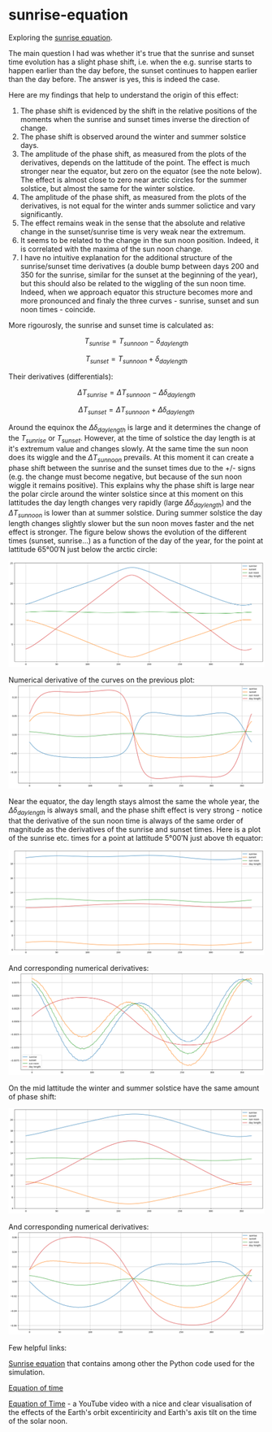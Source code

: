 # sunrise-equation
Exploring the [sunrise equation](https://en.wikipedia.org/wiki/Sunrise_equation).

The main question I had was whether it's true that the sunrise and sunset time evolution has a 
slight phase shift, i.e. when the e.g. sunrise starts to happen earlier than the day before, the 
sunset continues to happen earlier than the day before. The answer is yes, this is indeed the 
case.

Here are my findings that help to understand the origin of this effect:
1. The phase shift is evidenced by the shift in the relative positions of the moments when the 
sunrise and sunset times inverse the direction of change.
1. The phase shift is observed around the winter and summer solstice days.
1. The amplitude of the phase shift, as measured from the plots of the derivatives, depends on 
the lattitude of the point. The effect is much stronger near the equator, but zero on the 
equator (see the note below). The effect is almost close to zero near arctic circles for the 
summer solstice, but almost the same for the winter solstice.
1. The amplitude of the phase shift, as measured from the plots of the derivatives, is not equal 
for the winter ands summer solictice and vary significantly.
1. The effect remains weak in the sense that the absolute and relative change in the 
sunset/sunrise time is very weak near the extremum.
1. It seems to be related to the change in the sun noon position. Indeed, it is correlated with 
the maxima of the sun noon change.
1. I have no intuitive explanation for the additional structure of the sunrise/sunset time 
derivatives (a double bump between days 200 and 350 for the sunrise, similar for the sunset at 
the beginning of the year), but this should also be related to the wiggling of the sun noon time.
Indeed, when we approach equator this structure becomes more and more pronounced and finaly the 
three curves - sunrise, sunset and sun noon times - coincide.

More rigourosly, the sunrise and sunset time is calculated as:

$$
T_{sunrise} = T_{sun noon} - \delta_{day length}
$$

$$
T_{sunset} = T_{sun noon} + \delta_{day length}
$$

Their derivatives (differentials):

$$
\Delta T_{sunrise} = \Delta T_{sun noon} - \Delta \delta_{day length}
$$

$$
\Delta T_{sunset} = \Delta T_{sun noon} + \Delta \delta_{day length}
$$

Around the equinox the $\Delta \delta_{day length}$ is large and it determines the change of the 
$T_{sunrise}$ or $T_{sunset}$. However, at the time of solstice the day length is at it's 
extremum value and changes slowly. At the same time the sun noon does its wiggle and the 
$\Delta T_{sun noon}$ prevails. At this moment it can create a phase shift between the sunrise 
and the sunset times due to the +/- signs (e.g. the change must become negative, but because of 
the sun noon wiggle it remains positive). This explains why the phase shift is large near the 
polar circle around the winter solstice since at this moment on this lattitudes the day length 
changes very rapidly (large $\Delta \delta_{day length}$) and the $\Delta T_{sun noon}$ is lower 
than at summer solstice. During summer solstice the day length changes slightly slower but the 
sun noon moves faster and the net effect is stronger. The figure below shows the evolution of the 
different times (sunset, sunrise...) as a function of the day of the year, for the point at 
lattitude 65°00′N just below the arctic circle:

<img src="polar_circle.png" alt="Polar circle" width="auto" height="auto">

Numerical derivative of the curves on the previous plot:
<img src="polar_circle_diff.png" alt="Polar circle diff" width="auto" height="auto">

Near the equator, the day length stays almost the same the whole year, the 
$\Delta \delta_{day length}$ is always small, and the phase shift effect is very strong - notice 
that the derivative of the sun noon time is always of the same order of magnitude as the 
derivatives of the sunrise and sunset times. Here is a plot of the sunrise etc. times for a 
point at lattitude 5°00′N just above th equator:

<img src="equator.png" alt="equator" width="auto" height="auto">

And corresponding numerical derivatives:
<img src="equator_diff.png" alt="equator diff" width="auto" height="auto">

On the mid lattitude the winter and summer solstice have the 
same amount of phase shift:

<img src="mid_lattitude.png" alt="equator" width="auto" height="auto">

And corresponding numerical derivatives:
<img src="mid_lattitude_diff.png" alt="equator diff" width="auto" height="auto">

Few helpful links:

[Sunrise equation](https://en.wikipedia.org/wiki/Sunrise_equation) that contains among other the 
Python code used for the simulation.

[Equation of time](https://en.wikipedia.org/wiki/Equation_of_time)

[Equation of Time](https://www.youtube.com/watch?v=Mx9AJJSKIL4) - a YouTube video with a nice and 
clear visualisation of the effects of the Earth's orbit excentiricity and  Earth's axis tilt on 
the time of the solar noon.
